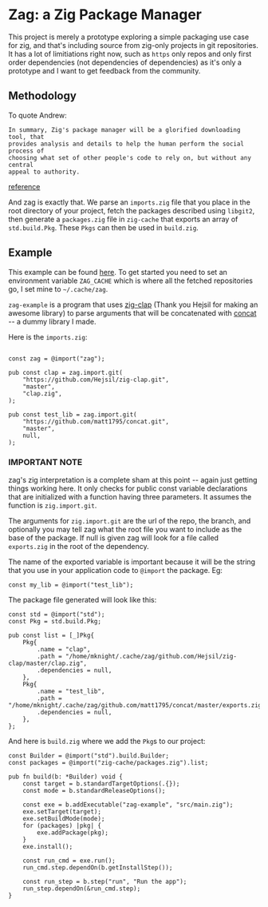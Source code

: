 # Zag: a Zig Package Manager

This project is merely a prototype exploring a simple packaging use case for
zig, and that's including source from zig-only projects in git repositories. It
has a lot of limitiations right now, such as `https` only repos and only first
order dependencies (not dependencies of dependencies) as it's only a prototype
and I want to get feedback from the community.

## Methodology

To quote Andrew:

```
In summary, Zig's package manager will be a glorified downloading tool, that
provides analysis and details to help the human perform the social process of
choosing what set of other people's code to rely on, but without any central
appeal to authority.
```
[reference](https://github.com/ziglang/zig/issues/943#issuecomment-586386891)

And zag is exactly that. We parse an `imports.zig` file that you place in the
root directory of your project, fetch the packages described using `libgit2`,
then generate a `packages.zig` file in `zig-cache` that exports an array of
`std.build.Pkg`.  These `Pkgs` can then be used in `build.zig`.

## Example

This example can be found [here](https://github.com/matt1795/zag-example). To
get started you need to set an environment variable `ZAG_CACHE` which is where
all the fetched repositories go, I set mine to `~/.cache/zag`.

`zag-example` is a program that uses
[zig-clap](https://github.com/Hejsil/zig-clap) (Thank you Hejsil for making an
awesome library) to parse arguments that will be concatenated with
[concat](https://github.com/matt1795/concat) -- a dummy library I made.

Here is the `imports.zig`:

```zig

const zag = @import("zag");

pub const clap = zag.import.git(
    "https://github.com/Hejsil/zig-clap.git",
    "master",
    "clap.zig",
);

pub const test_lib = zag.import.git(
    "https://github.com/matt1795/concat.git",
    "master",
    null,
);
```

### IMPORTANT NOTE
zag's zig interpretation is a complete sham at this point -- again just getting
things working here. It only checks for public const variable declarations that
are initialized with a function having three parameters. It assumes the function
is `zig.import.git`.

The arguments for `zig.import.git` are the url of the repo, the branch, and
optionally you may tell zag what the root file you want to include as the base
of the package. If null is given zag will look for a file called `exports.zig`
in the root of the dependency.

The name of the exported variable is important because it will be the string
that you use in your application code to `@import` the package. Eg:

```zig
const my_lib = @import("test_lib");
```

The package file generated will look like this:

```zig
const std = @import("std");
const Pkg = std.build.Pkg;

pub const list = [_]Pkg{
    Pkg{
        .name = "clap",
        .path = "/home/mknight/.cache/zag/github.com/Hejsil/zig-clap/master/clap.zig",
        .dependencies = null,
    },
    Pkg{
        .name = "test_lib",
        .path = "/home/mknight/.cache/zag/github.com/matt1795/concat/master/exports.zig",
        .dependencies = null,
    },
};
```

And here is `build.zig` where we add the `Pkg`s to our project:

```zig
const Builder = @import("std").build.Builder;
const packages = @import("zig-cache/packages.zig").list;

pub fn build(b: *Builder) void {
    const target = b.standardTargetOptions(.{});
    const mode = b.standardReleaseOptions();

    const exe = b.addExecutable("zag-example", "src/main.zig");
    exe.setTarget(target);
    exe.setBuildMode(mode);
    for (packages) |pkg| {
        exe.addPackage(pkg);
    }
    exe.install();

    const run_cmd = exe.run();
    run_cmd.step.dependOn(b.getInstallStep());

    const run_step = b.step("run", "Run the app");
    run_step.dependOn(&run_cmd.step);
}
```
